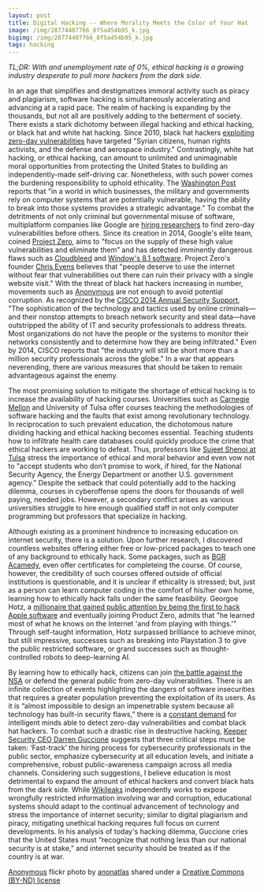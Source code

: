 ```yaml
---
layout: post
title: Digital Hacking -- Where Morality Meets the Color of Your Hat 
image: /img/28774407766_8f5a454b95_k.jpg
bigimg: /img/28774407766_8f5a454b95_k.jpg
tags: hacking
---
```

*TL;DR: With and unemployment rate of 0%, ethical hacking is a growing industry desperate to pull more hackers from the dark side.*

In an age that simplifies and destigmatizes immoral activity such as piracy and plagiarism, software hacking is simultaneously accelerating and advancing at a rapid pace. The realm of hacking is expanding by the thousands, but not all are positively adding to the betterment of society. There exists a stark dichotomy between illegal hacking and ethical hacking, or black hat and white hat hacking. 
Since 2010, black hat hackers [exploiting zero-day vulnerabilities](https://docs.google.com/spreadsheets/d/1LeY9qJVcU6BMXRiYLFml5GVtv_FnfL6N41fDGl6qWVs/edit#gid=0) have targeted "Syrian citizens, human rights activists, and the defense and aerospace industry." Contrastingly, white hat hacking, or ethical hacking, can amount to unlimited and unimaginable moral opportunities from protecting the United States to building an independently-made self-driving car. Nonetheless, with such power comes the burdening responsibility to uphold ethicality. The [Washington Post](https://www.washingtonpost.com/postlive/the-ethics-of-hacking-101/2014/10/07/39529518-4014-11e4-b0ea-8141703bbf6f_story.html?utm_term=.e645a6b02b4d) reports that "in a world in which businesses, the military and governments rely on computer systems that are potentially vulnerable, having the ability to break into those systems provides a strategic advantage." To combat the detritments of not only criminal but governmental misuse of software, multiplatform companies like Google are [hiring researchers](http://www.huffingtonpost.com/2014/07/15/google-project-zero_n_5589337.html) to find zero-day vulnerabilities before others. Since its creation in 2014, Google's elite team, coined [Project Zero](https://security.googleblog.com/2014/07/announcing-project-zero.html), aims to "focus on the supply of these high value vulnerabilities and eliminate them” and has detected imminently dangerous flaws such as [Cloudbleed](https://bugs.chromium.org/p/project-zero/issues/detail?id=1139) and [Window's 8.1 software](https://www.engadget.com/2015/01/02/google-posts-unpatched-microsoft-bug/). Project Zero's founder [Chris Evens](https://www.wired.com/2014/07/google-project-zero/) believes that "people deserve to use the internet without fear that vulnerabilities out there can ruin their privacy with a single website visit." With the threat of black hat hackers increasing in number, movements such as [Anonymous](http://abcnews.go.com/US/worldwide-hacker-group-anonymous/story?id=37761302) are not enough to avoid potential corruption. As recognized by the [CISCO 2014 Annual Security Support](http://www.cisco.com/web/offer/gist_ty2_asset/Cisco_2014_ASR.pdf),
"The sophistication of the technology and tactics used by online criminals—and their nonstop attempts to breach network security and steal data—have outstripped the ability of IT and security professionals to address threats. Most organizations do not have the people or the systems to monitor their networks consistently and to determine how they are being infiltrated." Even by 2014, CISCO reports that "the industry will still be short more than a million security professionals across the globe." In a war that appears neverending, there are various measures that should be taken to remain advantageous against the enemy.

The most promising solution to mitigate the shortage of ethical hacking is to increase the availability of hacking courses. Universities such as [Carnegie Mellon](https://users.ece.cmu.edu/~dbrumley/index.html) and University of Tulsa offer courses teaching the methodologies of software hacking and the faults that exist among revolutionary technology. In reciprocation to such prevalent education, the dichotomous nature dividing hacking and ethical hacking becomes essential. Teaching students how to infiltrate health care databases could quickly produce the crime that ethical hackers are working to defeat. Thus, professors like [Sujeet Shenoi at Tulsa](https://www.washingtonpost.com/postlive/the-ethics-of-hacking-101/2014/10/07/39529518-4014-11e4-b0ea-8141703bbf6f_story.html?utm_term=.e645a6b02b4d) stress the importance of ethical and moral behavior and even vow not to "accept students who don’t promise to work, if hired, for the National Security Agency, the Energy Department or another U.S. government agency." Despite the setback that could potentially add to the hacking dilemma, courses in cyberoffense opens the doors for thousands of well paying, needed jobs.
However, a secondary conflict arises as various universities struggle to hire enough qualified staff in not only computer programming but professors that specialize in hacking.

Although existing as a prominent hindrence to increasing education on internet security, there is a solution. Upon further research, I discovered countless websites offering either free or low-priced packages to teach one of any background to ethically hack. Some packages, such as [BGR Acamedy](https://academy.bgr.com/sales/become-an-ethical-hacker-bonus-bundle?utm_source=bgr.com&utm_medium=referral&utm_campaign=become-an-ethical-hacker-bonus-bundle&utm_term=scsf-217859&utm_content=a0x1a000001s6sX), even offer certificates for completeing the course. Of course, however, the credibility of such courses offered outside of official institutions is questionable, and it is unclear if ethicality is stressed; but, just as a person can learn computer coding in the comfort of his/her own home, learning how to ethically hack falls under the same feasibility. Georgoe Hotz, a [millionaire that gained public attention by being the first to hack Apple software](https://www.bloomberg.com/features/2015-george-hotz-self-driving-car/) and eventually joining Product Zero, admits that "he learned most of what he knows on the Internet 'and from playing with things.'" Through self-taught information, Hotz surpassed brilliance to achieve minor, but still impressive, successes such as breaking into Playstation 3 to give the public restricted software, or grand successes such as thought-controlled robots to deep-learning AI.

By learning how to ethically hack, citizens can join [the battle against the NSA](https://www.wired.com/2014/06/end-to-end/) or defend the general public from zero-day vulnerabilities. There is an infinite collection of events highlighting the dangers of software insecurities that requires a greater population preventing the exploitation of its users.  As it is “almost impossible to design an impenetrable system because all technology has built-in security flaws,” there is a [constant demand](https://www.clearpathit.com/white-hat-vs-black-hat-hackers-and-the-need-for-ethical-hacking) for intelligent minds able to detect zero-day vulnerabilities and combat black hat hackers. To combat such a drastic rise in destructive hacking, [Keeper Security CEO Darren Guccione](http://m.nextgov.com/technology-news/tech-insider/2015/08/major-cybersecurity-job-shortage-we-must-act-we-are-war/119370/) suggests that three critical steps must be taken: ‘Fast-track’ the hiring process for cybersecurity professionals in the public sector, emphasize cybersecurity at all education levels, and initiate a comprehensive, robust public-awareness campaign across all media channels. Considering such suggestions, I believe education is most detrimental to expand the amount of ethical hackers and convert black hats from the dark side. While [Wikileaks](https://wikileaks.org/What-is-Wikileaks.html) independently works to expose wrongfully restricted information involving war and corruption, educational systems should adapt to the continual advancement of technology and stress the importance of internet security; similar to digital plagiarism and piracy, mitigating unethical hacking requires full focus on current developments. In his analysis of today's hacking dilemma, Guccione cries that the United States must “recognize that nothing less than our national security is at stake,” and internet security should be treated as if the country is at war. 

<a title="Anonymous" href="https://flickr.com/photos/anonatlas/28774407766">Anonymous</a> flickr photo by <a href="https://flickr.com/people/anonatlas">anonatlas</a> shared under a <a href="https://creativecommons.org/licenses/by-nd/2.0/">Creative Commons (BY-ND) license</a> 
 
